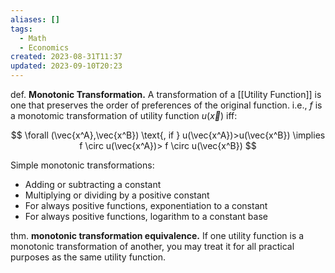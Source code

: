 ```yaml
---
aliases: []
tags:
  - Math
  - Economics
created: 2023-08-31T11:37
updated: 2023-09-10T20:23
---
```

def. **Monotonic Transformation.** A transformation of a [[Utility Function]] is one that preserves the order of preferences of the original function. i.e., $f$ is a monotomic transformation of utility function $u(\vec{x})$ iff:

$$
\forall (\vec{x^A},\vec{x^B}) \text{, if }  u(\vec{x^A})>u(\vec{x^B}) \implies f \circ u(\vec{x^A})> f \circ u(\vec{x^B})
$$

Simple monotonic transformations:
- Adding or subtracting a constant
- Multiplying or dividing by a positive constant
- For always positive functions, exponentiation to a constant
- For always positive functions, logarithm to a constant base

thm. **monotonic transformation equivalence.** If one utility function is a monotonic transformation of another, you may treat it for all practical purposes as the same utility function.
